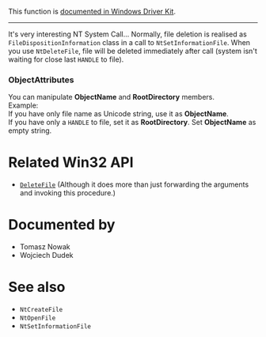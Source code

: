 This function is [documented in Windows Driver Kit](https://learn.microsoft.com/en-us/windows-hardware/drivers/ddi/ntifs/nf-ntifs-zwdeletefile).

---

It's very interesting NT System Call... Normally, file deletion is realised as `FileDispositionInformation` class in a call to `NtSetInformationFile`. When you use `NtDeleteFile`, file will be deleted immediately after call (system isn't waiting for close last `HANDLE` to file).

### ObjectAttributes

You can manipulate **ObjectName** and **RootDirectory** members. \
Example: \
  If you have only file name as Unicode string, use it as **ObjectName**. \
  If you have only a `HANDLE` to file, set it as **RootDirectory**. Set **ObjectName** as empty string.

# Related Win32 API
 - [`DeleteFile`](https://learn.microsoft.com/en-us/windows/win32/api/winbase/nf-winbase-deletefile) (Although it does more than just forwarding the arguments and invoking this procedure.) 

# Documented by

* Tomasz Nowak
* Wojciech Dudek

# See also

* `NtCreateFile`
* `NtOpenFile`
* `NtSetInformationFile`
